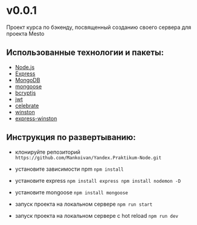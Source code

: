 # v0.0.1

Проект курса по бэкенду, посвященный созданию своего сервера для проекта Mesto

## Использованные технологии и пакеты:
- [Node.js](https://nodejs.org/en/download/)
- [Express](https://expressjs.com/)
- [MongoDB](https://www.mongodb.com/)
- [mongoose](https://mongoosejs.com/)
- [bcryptjs](https://www.npmjs.com/package/bcryptjs)
- [jwt](https://www.npmjs.com/package/jsonwebtoken)
- [celebrate](https://www.npmjs.com/package/celebrate)
- [winston](https://www.npmjs.com/package/winston)
- [express-winston](https://www.npmjs.com/package/express-winston)


## Инструкция по развертыванию:
- клонируйте репозиторий `https://github.com/Mankoivan/Yandex.Praktikum-Node.git`
- уcтановите зависимости npm `npm install`
- установите express `npm install express npm install nodemon -D`
- установите mongoose `npm install mongoose`

- запуск проекта на локальном сервере `npm run start`
- запуск проекта на локальном сервере с hot reload `npm run dev`